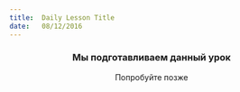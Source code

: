 ```yaml
---
title:  Daily Lesson Title
date:   08/12/2016
---
```


### <center>Мы подготавливаем данный урок</center> 

 <center>Попробуйте позже</center>